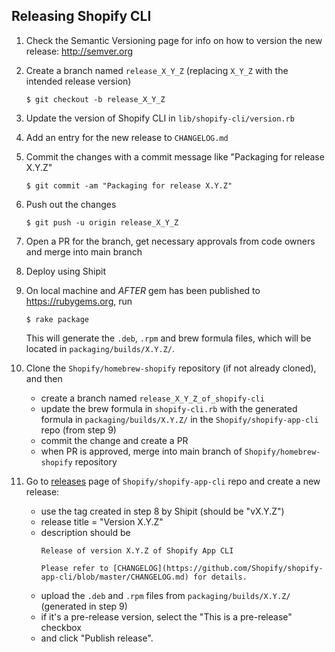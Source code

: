 ## Releasing Shopify CLI

1. Check the Semantic Versioning page for info on how to version the new release: http://semver.org

2. Create a branch named `release_X_Y_Z` (replacing `X_Y_Z` with the intended release version)
   ```
   $ git checkout -b release_X_Y_Z
   ```

3. Update the version of Shopify CLI in `lib/shopify-cli/version.rb`

4. Add an entry for the new release to `CHANGELOG.md`

5. Commit the changes with a commit message like "Packaging for release X.Y.Z"
   ```
   $ git commit -am "Packaging for release X.Y.Z"
   ```

6. Push out the changes
   ```
   $ git push -u origin release_X_Y_Z
   ```

7. Open a PR for the branch, get necessary approvals from code owners and merge into main branch

8. Deploy using Shipit

9. On local machine and _AFTER_ gem has been published to https://rubygems.org, run
   ```
   $ rake package
   ```
   This will generate the `.deb`, `.rpm` and brew formula files, which will be located in `packaging/builds/X.Y.Z/`.

10. Clone the `Shopify/homebrew-shopify` repository (if not already cloned), and then
    * create a branch named `release_X_Y_Z_of_shopify-cli`
    * update the brew formula in `shopify-cli.rb` with the generated formula in `packaging/builds/X.Y.Z/` in the `Shopify/shopify-app-cli` repo (from step 9)
    * commit the change and create a PR
    * when PR is approved, merge into main branch of `Shopify/homebrew-shopify` repository

11. Go to [releases](https://github.com/Shopify/shopify-app-cli/releases) page of `Shopify/shopify-app-cli` repo and create a new release:
    * use the tag created in step 8 by Shipit (should be "vX.Y.Z")
    * release title = "Version X.Y.Z"
    * description should be 
      ```
      Release of version X.Y.Z of Shopify App CLI
    
      Please refer to [CHANGELOG](https://github.com/Shopify/shopify-app-cli/blob/master/CHANGELOG.md) for details.
      ```
    * upload the `.deb` and `.rpm` files from `packaging/builds/X.Y.Z/` (generated in step 9)
    * if it's a pre-release version, select the "This is a pre-release" checkbox
    * and click "Publish release".
